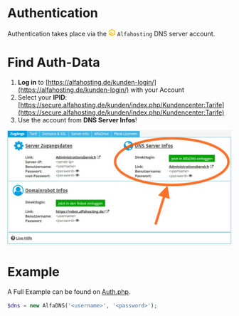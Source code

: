 # Authentication
Authentication takes place via the ![](https://raw.githubusercontent.com/Bizarrus/AlfaDNS/refs/heads/main/Docs/alfahosting.png) `Alfahosting` DNS server account.

# Find Auth-Data
1. **Log in** to [https://alfahosting.de/kunden-login/](https://alfahosting.de/kunden-login/) with your Account
2. Select your **IPID**: [https://secure.alfahosting.de/kunden/index.php/Kundencenter:Tarife](https://secure.alfahosting.de/kunden/index.php/Kundencenter:Tarife)
3. Use the account from **DNS Server Infos**!

![Auth Data](https://github.com/Bizarrus/AlfaDNS/blob/main/Examples/Auth.Data.png?raw=true)

# Example
A Full Example can be found on [Auth.php](Auth.php).

```php
$dns = new AlfaDNS('<username>', '<password>');
```
